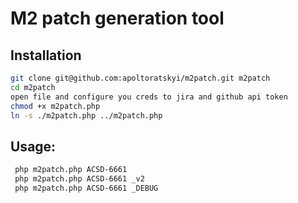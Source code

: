 # M2 patch generation tool

## Installation
```sh
git clone git@github.com:apoltoratskyi/m2patch.git m2patch
cd m2patch
open file and configure you creds to jira and github api token
chmod +x m2patch.php
ln -s ./m2patch.php ../m2patch.php
```

## Usage:
```sh
 php m2patch.php ACSD-6661 
 php m2patch.php ACSD-6661 _v2
 php m2patch.php ACSD-6661 _DEBUG
```
